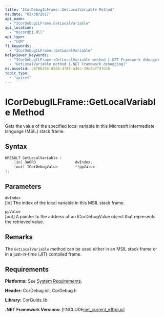 ```yaml
---
title: "ICorDebugILFrame::GetLocalVariable Method"
ms.date: "03/30/2017"
api_name: 
  - "ICorDebugILFrame.GetLocalVariable"
api_location: 
  - "mscordbi.dll"
api_type: 
  - "COM"
f1_keywords: 
  - "ICorDebugILFrame::GetLocalVariable"
helpviewer_keywords: 
  - "ICorDebugILFrame::GetLocalVariable method [.NET Framework debugging]"
  - "GetLocalVariable method [.NET Framework debugging]"
ms.assetid: c8706356-d50b-4f87-a40c-39c3b7f4fd38
topic_type: 
  - "apiref"
---
```

# ICorDebugILFrame::GetLocalVariable Method
Gets the value of the specified local variable in this Microsoft intermediate language (MSIL) stack frame.  
  
## Syntax  
  
```cpp  
HRESULT GetLocalVariable (  
    [in] DWORD                  dwIndex,  
    [out] ICorDebugValue        **ppValue  
);  
```  
  
## Parameters  
 `dwIndex`  
 [in] The index of the local variable in this MSIL stack frame.  
  
 `ppValue`  
 [out] A pointer to the address of an ICorDebugValue object that represents the retrieved value.  
  
## Remarks  
 The `GetLocalVariable` method can be used either in an MSIL stack frame or in a just-in-time (JIT) compiled frame.  
  
## Requirements  
 **Platforms:** See [System Requirements](../../get-started/system-requirements.md).  
  
 **Header:** CorDebug.idl, CorDebug.h  
  
 **Library:** CorGuids.lib  
  
 **.NET Framework Versions:** [!INCLUDE[net_current_v10plus](../../../../includes/net-current-v10plus-md.md)]
